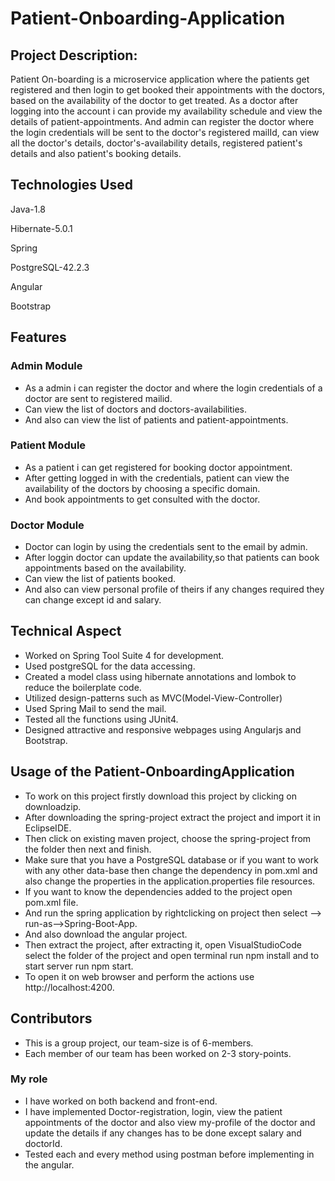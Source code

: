 # Patient-Onboarding-Application

## Project Description:

Patient On-boarding is a microservice application where the patients get registered and then login to get booked their appointments with the doctors, based on the availability of the doctor to get treated. As a doctor after logging into the account i can provide my availability schedule and view the details of patient-appointments.
And admin can register the doctor where the login credentials will be sent to the doctor's registered mailId, can view all the doctor's details, doctor's-availability details, registered patient's details and also patient's booking details.  

## Technologies Used

Java-1.8

Hibernate-5.0.1

Spring

PostgreSQL-42.2.3

Angular

Bootstrap
  
## Features

### Admin Module
- As a admin i can register the doctor and where the login credentials of a doctor are sent to registered mailid.
- Can view the list of doctors and doctors-availabilities.
- And also can view the list of patients and patient-appointments.

### Patient Module
- As a patient i can get registered for booking doctor appointment.
- After getting logged in with the credentials, patient can view the availability of the doctors by choosing a specific domain.
- And book appointments to get consulted with the doctor.

### Doctor Module
- Doctor can login by using the credentials sent to the email by admin.
- After loggin doctor can update the availability,so that patients can book appointments based on the availability.
- Can view the list of patients booked.
- And also can view personal profile of theirs if any changes required they can change except id and salary. 
  
## Technical Aspect

- Worked on Spring Tool Suite 4 for development.
- Used postgreSQL for the data accessing.
- Created a model class using hibernate annotations and lombok to reduce the boilerplate code.
- Utilized design-patterns such as MVC(Model-View-Controller)
- Used Spring Mail to send the mail.
- Tested all the functions using JUnit4.
- Designed attractive and responsive webpages using Angularjs and Bootstrap.

## Usage of the Patient-OnboardingApplication

 - To work on this project firstly download this project by clicking on downloadzip.
 - After downloading the spring-project extract the project and import it in EclipseIDE.
 - Then click on existing maven project, choose the spring-project from the folder then next and finish.
 - Make sure that you have a PostgreSQL database or if you want to work with any other data-base then change the dependency in pom.xml and also change the properties in the application.properties file  resources.
 - If you want to know the dependencies added to the project open pom.xml file. 
 - And run the spring application by rightclicking on project then select --> run-as-->Spring-Boot-App.
 - And also download the angular project.
 - Then extract the project, after extracting it, open VisualStudioCode select the folder of the project and open terminal run npm install and to start server run npm start.  
 - To open it on web browser and perform the actions use  http://localhost:4200.

  
## Contributors

- This is a group project, our team-size is of 6-members.
- Each member of our team has been worked on 2-3 story-points.

### My role
- I have worked on both backend and front-end.
- I have implemented Doctor-registration, login, view the patient appointments of the doctor and also view my-profile of the doctor and update the details if any changes has to be done except salary and doctorId.
- Tested each and every method using postman before implementing in the angular.  
